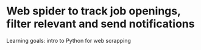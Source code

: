 # Web spider to track job openings, filter relevant and send notifications
Learning goals: intro to Python for web scrapping

